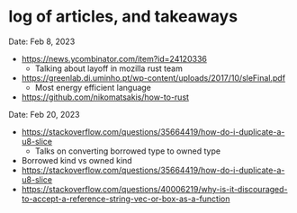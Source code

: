 # log of articles, and takeaways

Date: Feb 8, 2023
- https://news.ycombinator.com/item?id=24120336
    - Talking about layoff in mozilla rust team
- https://greenlab.di.uminho.pt/wp-content/uploads/2017/10/sleFinal.pdf
    - Most energy efficient language
- https://github.com/nikomatsakis/how-to-rust


Date: Feb 20, 2023
- https://stackoverflow.com/questions/35664419/how-do-i-duplicate-a-u8-slice
    - Talks on converting borrowed type to owned type
- Borrowed kind vs owned kind
- https://stackoverflow.com/questions/35664419/how-do-i-duplicate-a-u8-slice
- https://stackoverflow.com/questions/40006219/why-is-it-discouraged-to-accept-a-reference-string-vec-or-box-as-a-function
